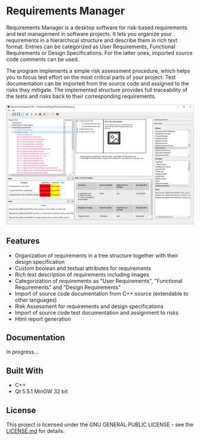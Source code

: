 # Requirements Manager

Requirements Manager is a desktop software for risk-based requirements and test management in software projects.
It lets you organize your requirements in a hierarchical structure and describe them in rich text format. Entries
can be categorized as User Requirements, Functional Requirements or Design Specifications. For the latter ones,
imported source code comments can be used.

The program implements a simple risk assessment procedure, which helps you to focus test effort on the most critical
parts of your project. Test documentation can be imported from the source code and assigned to the risks they mitigate.
The implemented structure provides full traceability of the tests and risks back to their corresponding requirements.

![Application Screenshot](Documentation/Images/00_AppOverview.PNG)

## Features

* Organization of requirements in a tree structure together with their design specification
* Custom boolean and textual attributes for requirements
* Rich text description of requirements including images
* Categorization of requirements as "User Requirements", "Functional Requirements" and "Design Requirements"
* Import of source code documentation from C++ source (extendable to other languages)
* Risk Assessment for requirements and design specifications
* Import of source code test documentation and assignment to risks
* Html report generation

## Documentation

In progress...

## Built With

* C++
* Qt 5.5.1 MinGW 32 bit

## License

This project is licensed under the GNU GENERAL PUBLIC LICENSE - see the [LICENSE.md](LICENSE.md) for details.
